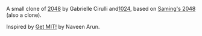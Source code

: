 


A small clone of [2048](http://gabrielecirulli.github.io/2048/) by Gabrielle Cirulli and[1024](https://play.google.com/store/apps/details?id=com.veewo.a1024), based on [Saming's 2048](http://saming.fr/p/2048/) (also a clone).

Inspired by [Get MIT!](https://mitchgu.github.io/GetMIT/) by Naveen Arun.
